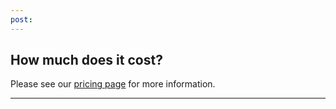 ```yaml
---
post: 
---
```


## How much does it cost?

Please see our [pricing page](http://www.cloud66.com/pricing) for more information.

* * *

